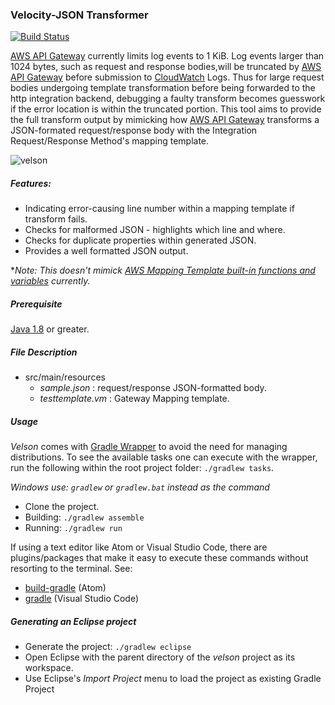 ### Velocity-JSON Transformer
[![Build Status](https://travis-ci.org/drexler/velson.svg?branch=master)](https://travis-ci.org/drexler/velson.svg?branch=master)

[AWS API Gateway](https://aws.amazon.com/documentation/apigateway/) currently limits log events to 1 KiB. Log events larger than 1024 bytes,
such as request and response bodies,will be truncated by [AWS API Gateway](https://aws.amazon.com/documentation/apigateway/) before submission to [CloudWatch](https://aws.amazon.com/cloudwatch/) Logs. Thus for large request bodies undergoing template transformation before being forwarded
to the http integration backend, debugging a faulty transform becomes guesswork if the error location is within the truncated portion. This tool
aims to provide the full transform output by mimicking how [AWS API Gateway](https://aws.amazon.com/documentation/apigateway/) transforms a JSON-formated request/response body with the Integration Request/Response Method's mapping template.

![velson](https://user-images.githubusercontent.com/1205434/30297765-e5e95418-9716-11e7-89f7-78fb3f392071.gif)

##### Features:
* Indicating error-causing line number within a mapping template if transform fails.
* Checks for malformed JSON - highlights which line and where.
* Checks for duplicate properties within generated JSON.
* Provides a well formatted JSON output.

**Note: This doesn't mimick [AWS Mapping Template built-in functions and variables](http://docs.aws.amazon.com/apigateway/latest/developerguide/api-gateway-mapping-template-reference.html) currently.*


##### Prerequisite
[Java 1.8](https://aws.amazon.com/documentation/apigateway/) or greater.

##### File Description
* src/main/resources
  * *sample.json* : request/response JSON-formatted body.
  * *testtemplate.vm* : Gateway Mapping template.

##### Usage
*Velson* comes with [Gradle Wrapper](https://docs.gradle.org/3.5/userguide/gradle_wrapper.html) to avoid the need for managing distributions. To see the available tasks one can execute with the wrapper, run the following within the root project folder: `./gradlew tasks`.

*Windows use: `gradlew` or `gradlew.bat` instead as the command*
- Clone the project.
- Building: `./gradlew assemble`
- Running: `./gradlew run`

If using a text editor like Atom or Visual Studio Code, there are plugins/packages that make it easy to execute these commands without resorting to
the terminal. See:

* [build-gradle](https://atom.io/packages/build-gradle) (Atom)
* [gradle](https://marketplace.visualstudio.com/items?itemName=cazzar09.Gradle) (Visual Studio Code)

##### Generating an Eclipse project
* Generate the project: `./gradlew eclipse`
* Open Eclipse with the parent directory of the *velson* project as its workspace.
* Use Eclipse's *Import Project* menu to load the project as existing Gradle Project
